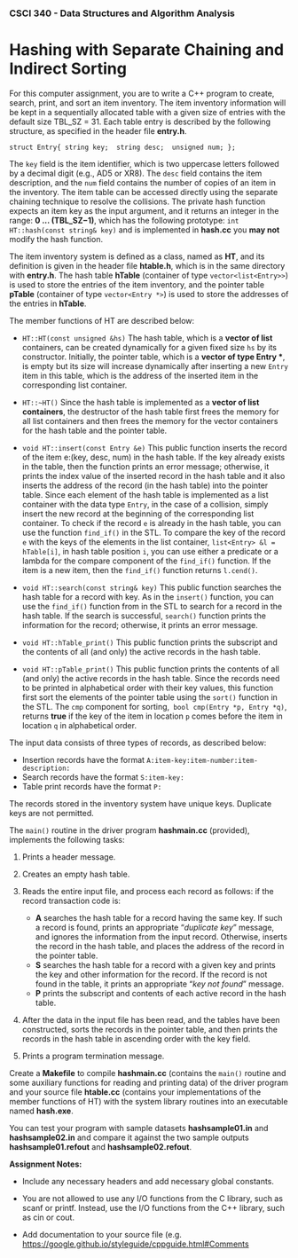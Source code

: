 ### CSCI 340 - Data Structures and Algorithm Analysis

# Hashing with Separate Chaining and Indirect Sorting

For this computer assignment, you are to write a C++ program to create, search, print, and sort an item inventory. The item inventory information will be kept in a sequentially allocated table with a given size of entries with the default size TBL_SZ = 31. Each table entry is described by the following structure, as specified in the header file **entry.h**.

`struct Entry{
    string key; 
    string desc; 
    unsigned num;
};
`

The `key` field is the item identifier, which is two uppercase letters followed by a decimal digit (e.g., AD5 or XR8). The `desc` field contains the item description, and the `num` field contains the number of copies of an item in the inventory. The item table can be accessed directly using the separate chaining technique to resolve the collisions. The private hash function expects an item key as the input argument, and it returns an integer in the range: **0 ... (TBL_SZ−1)**, which has the following prototype: `int HT::hash(const string& key)` and is implemented in **hash.cc** you **may not** modify the hash function.

The item inventory system is defined as a class, named as **HT**, and its definition is given in the header file **htable.h**, which is in the same directory with **entry.h**. The hash table **hTable** (container of type `vector<list<Entry>>`) is used to store the entries of the item inventory, and the pointer table **pTable** (container of type `vector<Entry *>`) is used to store the addresses of the entries in **hTable**. 

The member functions of HT are described below:

- `HT::HT(const unsigned &hs)` The hash table, which is a **vector of list<Entry>** containers, can be created dynamically for a given fixed size `hs` by its constructor. Initially, the pointer table, which is a **vector of type Entry \***, is empty but its size will increase dynamically after inserting a new `Entry` item in this table, which is the address of the inserted item in the corresponding list container.

- `HT::~HT()` Since the hash table is implemented as a **vector of list containers**, the destructor of the hash table first frees the memory for all list containers and then frees the memory for the vector containers for the hash table and the pointer table.

- `void HT::insert(const Entry &e)` This public function inserts the record of the item e:(key, desc, num) in the hash table. If the key already exists in the table, then the function prints an error message; otherwise, it prints the index value of the inserted record in the hash table and it also inserts the address of the record (in the hash table) into the pointer table. Since each element of the hash table is implemented as a list container with the data type `Entry`, in the case of a collision, simply insert the new record at the beginning of the corresponding list container. To check if the record `e` is already in the hash table, you can use the function `find_if()` in the STL. To compare the key of the record `e` with the keys of the elements in the list container, `list<Entry> &l = hTable[i]`, in hash table position `i`, you can use either a predicate or a lambda for the compare component of the `find_if()` function. If the item is a new item, then the `find_if()` function returns `l.cend()`.

- `void HT::search(const string& key)` This public function searches the hash table for a record with key. As in the `insert()` function, you can use the `find_if()` function from in the STL to search for a record in the hash table. If the search is successful, `search()` function prints the information for the record; otherwise, it prints an error message.

- `void HT::hTable_print()` This public function prints the subscript and the contents of all (and only) the active records in the hash table.

- `void HT::pTable_print()` This public function prints the contents of all (and only) the active records in the hash table. Since the records need to be printed in alphabetical order with their key values, this function first sort the elements of the pointer table using the `sort()` function in the STL. The `cmp` component for sorting,` bool cmp(Entry *p, Entry *q)`, returns **true** if the key of the item in location `p` comes before the item in location `q` in alphabetical order.

The input data consists of three types of records, as described below:

- Insertion records have the format `A:item-key:item-number:item-description:`
- Search records have the format `S:item-key:`
- Table print records have the format `P:`

The records stored in the inventory system have unique keys. Duplicate keys are not permitted.

The `main()` routine in the driver program **hashmain.cc** (provided), implements the following tasks:

1. Prints a header message.

2. Creates an empty hash table.

3. Reads the entire input file, and process each record as follows: if the record transaction code is:

    - **A** searches the hash table for a record having the same key. If such a record is found, prints an appropriate “*duplicate key*” message, and ignores the information from the input record. Otherwise, inserts the record in the hash table, and places the address of the record in the pointer table. 
    - **S** searches the hash table for a record with a given key and prints the key and other information for the record. If the record is not found in the table, it prints an appropriate “*key not found*” message.
    - **P** prints the subscript and contents of each active record in the hash table.

4. After the data in the input file has been read, and the tables have been constructed, sorts the records in the pointer table, and then prints the records in the hash table in ascending order with the key field.

5. Prints a program termination message.

Create a **Makefile** to compile **hashmain.cc** (contains the `main()` routine and some auxiliary functions for reading and printing data) of the driver program and your source file **htable.cc** (contains your implementations of the member functions of HT) with the system library routines into an executable named **hash.exe**.

You can test your program with sample datasets **hashsample01.in** and **hashsample02.in** and compare it against the two sample outputs **hashsample01.refout** and **hashsample02.refout**.

**Assignment Notes:**

- Include any necessary headers and add necessary global constants.

- You are not allowed to use any I/O functions from the C library, such as scanf or printf. Instead, use the I/O functions from the C++ library, such as cin or cout.

- Add documentation to your source file (e.g. https://google.github.io/styleguide/cppguide.html#Comments